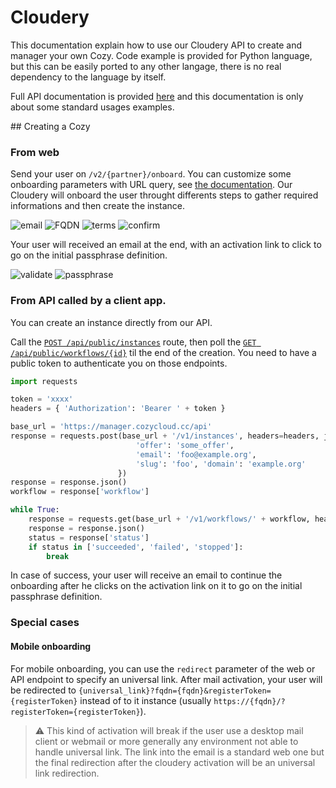 # Cloudery

This documentation explain how to use our Cloudery API to create and manager your own Cozy.
Code example is provided for Python language, but this can be easily ported to any other langage, there is no real dependency to the language by itself.

Full API documentation is provided [here](https://cloudery.cozycloud.cc/api/) and this documentation is only about some standard usages examples.

## Creating a Cozy

### From web

Send your user on `/v2/{partner}/onboard`. You can customize some onboarding parameters with URL query, see [the documentation](https://cloudery.cozycloud.cc/api/#tag/instances/paths/~1{partner}~1onboard/get).
Our Cloudery will onboard the user throught differents steps to gather required informations and then create the instance.

![email](email.png)
![FQDN](fqdn.png)
![terms](terms.png)
![confirm](confirm.png)

Your user will received an email at the end, with an activation link to click to go on the initial passphrase definition.

![validate](validate.png)
![passphrase](passphrase.png)

### From API called by a client app.

You can create an instance directly from our API.

Call the [`POST /api/public/instances`](https://cloudery.cozycloud.cc/api/#tag/public/paths/~1public~1instances/post) route, then poll the [`GET /api/public/workflows/{id}`](https://cloudery.cozycloud.cc/api/#tag/public/paths/~1v1~1public~1workflows~1{uuid}/get) til the end of the creation.
You need to have a public token to authenticate you on those endpoints.

```python
import requests

token = 'xxxx'
headers = { 'Authorization': 'Bearer ' + token }

base_url = 'https://manager.cozycloud.cc/api'
response = requests.post(base_url + '/v1/instances', headers=headers, json={
                            'offer': 'some_offer',
                            'email': 'foo@example.org',
                            'slug': 'foo', 'domain': 'example.org'
                        })
response = response.json()
workflow = response['workflow']

while True:
    response = requests.get(base_url + '/v1/workflows/' + workflow, headers=headers)
    response = response.json()
    status = response['status']
    if status in ['succeeded', 'failed', 'stopped']:
        break
```

In case of success, your user will receive an email to continue the onboarding after he clicks on the activation link on it to go on the initial passphrase definition.


### Special cases

#### Mobile onboarding

For mobile onboarding, you can use the `redirect` parameter of the web or API endpoint to specify an universal link.
After mail activation, your user will be redirected to `{universal_link}?fqdn={fqdn}&registerToken={registerToken}` instead of to it instance (usually `https://{fqdn}/?registerToken={registerToken}`).

> ⚠️ This kind of activation will break if the user use a desktop mail client or webmail or more generally any environment not able to handle universal link. The link into the email is a standard web one but the final redirection after the cloudery activation will be an universal link redirection.
